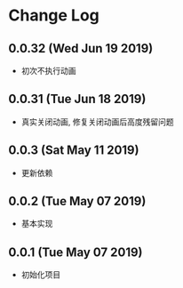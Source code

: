 # Change Log

## 0.0.32 (Wed Jun 19 2019)

-   初次不执行动画

## 0.0.31 (Tue Jun 18 2019)

-   真实关闭动画, 修复关闭动画后高度残留问题

## 0.0.3 (Sat May 11 2019)

-   更新依赖

## 0.0.2 (Tue May 07 2019)

-   基本实现

## 0.0.1 (Tue May 07 2019)

-   初始化项目
